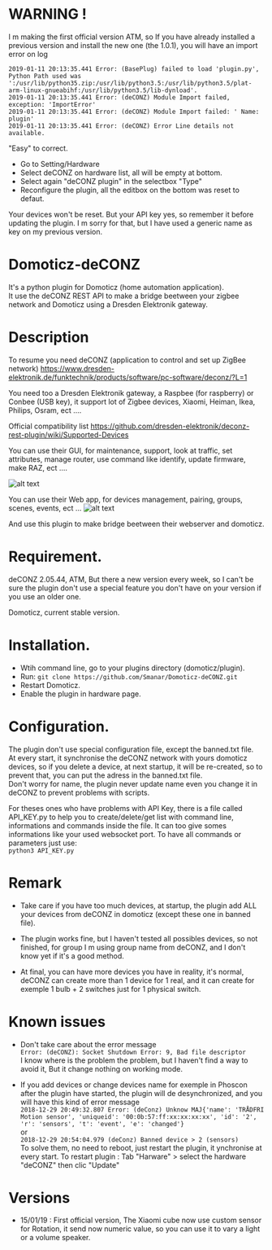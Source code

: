 # WARNING !   
I m making the first official version ATM, so If you have already installed a previous version and install the new one (the 1.0.1), you will have an import error on log   
```
2019-01-11 20:13:35.441 Error: (BasePlug) failed to load 'plugin.py', Python Path used was ':/usr/lib/python35.zip:/usr/lib/python3.5:/usr/lib/python3.5/plat-arm-linux-gnueabihf:/usr/lib/python3.5/lib-dynload'.
2019-01-11 20:13:35.441 Error: (deCONZ) Module Import failed, exception: 'ImportError'
2019-01-11 20:13:35.441 Error: (deCONZ) Module Import failed: ' Name: plugin'
2019-01-11 20:13:35.441 Error: (deCONZ) Error Line details not available.
```
"Easy" to correct.   
- Go to Setting/Hardware
- Select deCONZ on hardware list, all will be empty at bottom.
- Select again "deCONZ plugin" in the selectbox "Type"
- Reconfigure the plugin, all the editbox on the bottom was reset to defaut.

Your devices won't be reset. But your API key yes, so remember it before updating the plugin. I m sorry for that, but I have used a generic name as key on my previous version.


# Domoticz-deCONZ
It's a python plugin for Domoticz (home automation application).   
It use the deCONZ REST API to make a bridge beetween your zigbee network and Domoticz using a Dresden Elektronik gateway.

# Description
To resume you need deCONZ (application to control and set up ZigBee network) https://www.dresden-elektronik.de/funktechnik/products/software/pc-software/deconz/?L=1

You need too a Dresden Elektronik gateway, a Raspbee (for raspberry) or Conbee (USB key), it support lot of Zigbee devices, Xiaomi, Heiman, Ikea, Philips, Osram, ect ....

Official compatibility list https://github.com/dresden-elektronik/deconz-rest-plugin/wiki/Supported-Devices


You can use their GUI, for maintenance, support, look at traffic, set attributes, manage router, use command like identify, update firmware, make RAZ, ect ....

![alt text](https://www.dresden-elektronik.de/typo3temp/pics/f0afa1a806.png)


You can use their Web app, for devices management, pairing, groups, scenes, events, ect ...
![alt text](https://user-images.githubusercontent.com/20152487/48567509-77dad480-e8fd-11e8-877d-2970ebb2c08c.png)


And use this plugin to make bridge beetween their webserver and domoticz.

# Requirement.
deCONZ 2.05.44, ATM, But there a new version every week, so I can't be sure the plugin don't use a special feature you don't have on your version if you use an older one.

Domoticz, current stable version.

# Installation.
- Wtih command line, go to your plugins directory (domoticz/plugin).   
- Run:
```git clone https://github.com/Smanar/Domoticz-deCONZ.git```
- Restart Domoticz.   
- Enable the plugin in hardware page.   

# Configuration.
The plugin don't use special configuration file, except the banned.txt file.   
At every start, it synchronise the deCONZ network with yours domoticz devices, so if you delete a device, at next startup, it will be re-created, so to prevent that, you can put the adress in the banned.txt file.   
Don't worry for name, the plugin never update name even you change it in deCONZ to prevent problems with scripts.

For theses ones who have problems with API Key, there is a file called API_KEY.py to help you to create/delete/get list with command line, informations and commands inside the file. It can too give somes informations like your used websocket port. To have all commands or parameters just use:   
```python3 API_KEY.py```

# Remark
- Take care if you have too much devices, at startup, the plugin add ALL your devices from deCONZ in domoticz (except these one in banned file).

- The plugin works fine, but I haven't tested all possibles devices, so not finished, for group I m using group name from deCONZ, and I don't know yet if it's a good method.

- At final, you can have more devices you have in reality, it's normal, deCONZ can create more than 1 device for 1 real, and it can create for exemple 1 bulb + 2 switches just for 1 physical switch.


# Known issues
- Don't take care about the error message   
```Error: (deCONZ): Socket Shutdown Error: 9, Bad file descriptor```   
I know where is the problem the problem, but I haven't find a way to avoid it, But it change nothing on working mode.

- If you add devices or change devices name for exemple in Phoscon after the plugin have started, the plugin will de desynchronized, and you will have this kind of error message   
```2018-12-29 20:49:32.807 Error: (deConz) Unknow MAJ{'name': 'TRÅDFRI Motion sensor', 'uniqueid': '00:0b:57:ff:xx:xx:xx:xx', 'id': '2', 'r': 'sensors', 't': 'event', 'e': 'changed'}```   
or   
```2018-12-29 20:54:04.979 (deConz) Banned device > 2 (sensors)```   
To solve them, no need to reboot, just restart the plugin, it ynchronise at every start.
To restart plugin : Tab "Harware" > select the hardware "deCONZ" then clic "Update"   

# Versions
- 15/01/19 : First official version, The Xiaomi cube now use custom sensor for Rotation, it send now numeric value, so you can use it to vary a light or a volume speaker.
